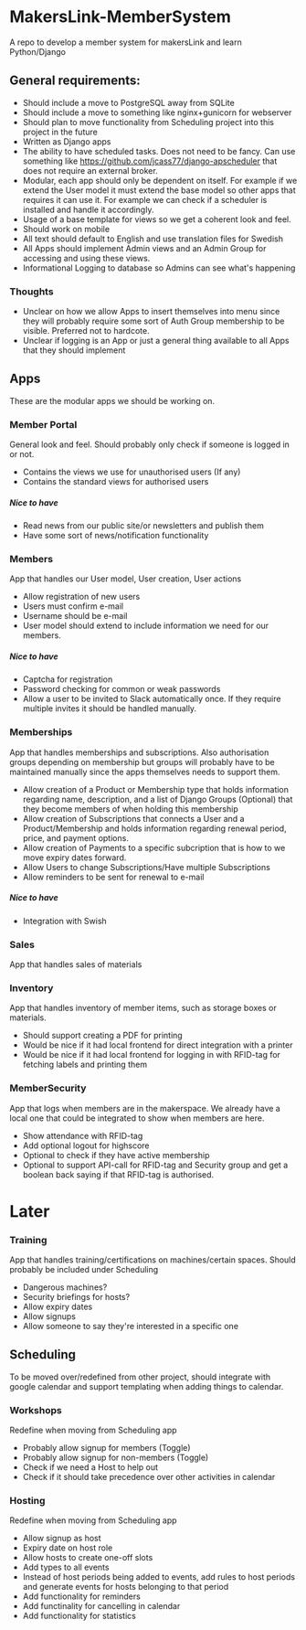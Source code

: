 # MakersLink-MemberSystem
A repo to develop a member system for makersLink and learn Python/Django

## General requirements:
- Should include a move to PostgreSQL away from SQLite
- Should include a move to something like nginx+gunicorn for webserver
- Should plan to move functionality from Scheduling project into this project in the future
- Written as Django apps
- The ability to have scheduled tasks. Does not need to be fancy. Can use something like https://github.com/jcass77/django-apscheduler that does not require an external broker.
- Modular, each app should only be dependent on itself. For example if we extend the User model it must extend the base model so other apps that requires it can use it. For example we can check if a scheduler is installed and handle it accordingly.
- Usage of a base template for views so we get a coherent look and feel.
- Should work on mobile
- All text should default to English and use translation files for Swedish
- All Apps should implement Admin views and an Admin Group for accessing and using these views.
- Informational Logging to database so Admins can see what's happening

### Thoughts
- Unclear on how we allow Apps to insert themselves into menu since they will probably require some sort of Auth Group membership to be visible. Preferred not to hardcote.
- Unclear if logging is an App or just a general thing available to all Apps that they should implement
## Apps
These are the modular apps we should be working on.
### Member Portal
General look and feel. Should probably only check if someone is logged in or not.
- Contains the views we use for unauthorised users (If any)
- Contains the standard views for authorised users

##### Nice to have
- Read news from our public site/or newsletters and publish them
- Have some sort of news/notification functionality

### Members
App that handles our User model, User creation, User actions
- Allow registration of new users
- Users must confirm e-mail
- Username should be e-mail
- User model should extend to include information we need for our members.

##### Nice to have
- Captcha for registration
- Password checking for common or weak passwords
- Allow a user to be invited to Slack automatically once. If they require multiple invites it should be handled manually.

### Memberships
App that handles memberships and subscriptions. Also authorisation groups depending on membership but groups will probably have to be maintained manually since the apps themselves needs to support them.
- Allow creation of a Product or Membership type that holds information regarding name, description, and a list of Django Groups (Optional) that they become members of when holding this membership
- Allow creation of Subscriptions that connects a User and a Product/Membership and holds information regarding renewal period, price, and payment options.
- Allow creation of Payments to a specific subcription that is how to we move expiry dates forward.
- Allow Users to change Subscriptions/Have multiple Subscriptions
- Allow reminders to be sent for renewal to e-mail

##### Nice to have
- Integration with Swish

### Sales
App that handles sales of materials

### Inventory
App that handles inventory of member items, such as storage boxes or materials.
- Should support creating a PDF for printing
- Would be nice if it had local frontend for direct integration with a printer
- Would be nice if it had local frontend for logging in with RFID-tag for fetching labels and printing them

### MemberSecurity
App that logs when members are in the makerspace. We already have a local one that could be integrated to show when members are here.
- Show attendance with RFID-tag
- Add optional logout for highscore
- Optional to check if they have active membership
- Optional to support API-call for RFID-tag and Security group and get a boolean back saying if that RFID-tag is authorised.

# Later
### Training
App that handles training/certifications on machines/certain spaces. Should probably be included under Scheduling
- Dangerous machines?
- Security briefings for hosts?
- Allow expiry dates
- Allow signups
- Allow someone to say they're interested in a specific one

## Scheduling
To be moved over/redefined from other project, should integrate with google calendar and support templating when adding things to calendar.
### Workshops
Redefine when moving from Scheduling app
- Probably allow signup for members (Toggle)
- Probably allow signup for non-members (Toggle)
- Check if we need a Host to help out
- Check if it should take precedence over other activities in calendar

### Hosting
Redefine when moving from Scheduling app
- Allow signup as host
- Expiry date on host role
- Allow hosts to create one-off slots
- Add types to all events
- Instead of host periods being added to events, add rules to host periods and generate events for hosts belonging to that period
- Add functionality for reminders
- Add functinality for cancelling in calendar
- Add functionality for statistics


